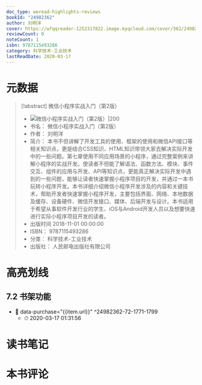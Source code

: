 ```yaml
---
doc_type: weread-highlights-reviews
bookId: "24982362"
author: 刘明洋
cover: https://wfqqreader-1252317822.image.myqcloud.com/cover/362/24982362/t7_24982362.jpg
reviewCount: 0
noteCount: 1
isbn: 9787115493286
category: 科学技术-工业技术
lastReadDate: 2020-03-17
---
```

# 元数据
> [!abstract] 微信小程序实战入门（第2版）
> - ![ 微信小程序实战入门（第2版）|200](https://wfqqreader-1252317822.image.myqcloud.com/cover/362/24982362/t7_24982362.jpg)
> - 书名： 微信小程序实战入门（第2版）
> - 作者： 刘明洋
> - 简介： 本书不但讲解了开发工具的使用、框架的使用和微信API接口等相关知识点，更是结合CSS知识、HTML知识带领大家去解决实际开发中的一些问题。第七章使用不同应用场景的小程序，通过完整案例来讲解小程序的实战开发。使读者不但能了解语法、函数方法、模块、事件交互、组件的应用与开发、API等知识点，更能真正解决实际开发中遇到的一些问题，能够让读者快速掌握小程序项目的开发，并通过一本书玩转小程序开发。本书详细介绍微信小程序开发涉及的内容和关键技术，帮助开发者快速掌握小程序开发，主要包括界面、网络、本地数据及缓存、设备硬件、微信开发接口、媒体、后端开发与设计。本书适用于希望从事软件开发行业的学生、iOS与Android开发人员以及想要快速进行实际小程序项目开发的读者。
> - 出版时间 2018-11-01 00:00:00
> - ISBN： 9787115493286
> - 分类： 科学技术-工业技术
> - 出版社： 人民邮电出版社有限公司

# 高亮划线

## 7.2 书架功能


- 📌 data-purchase="{{item.url}}" ^24982362-72-1771-1799
    - ⏱ 2020-03-17 01:31:56 
# 读书笔记

# 本书评论
